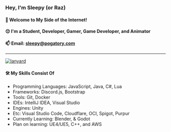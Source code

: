 <h3><b>Hey, I'm Sleepy (or Raz)</b></h3>
<h4>👋 Welcome to My Side of the Internet!</h4>
<h4>😔 I'm a Student, Developer, Gamer, Game Developer, and Animator</h4>
<h4>📫 Email: <a href="mailto:sleepy@pogatory.com">sleepy@pogatory.com</a></h4>
<hr/>

<a href="https://pogatory.com">
    <img alt="lanyard" src="https://lanyard.cnrad.dev/api/321798617776259073?theme=dark&animated=false&hideDiscrim=true&borderRadius=8px&idleMessage=Probably%20doing%20something%20else..."/>
</a>


<h4>🛠️ My Skills Consist Of</h4>
<ul>
    <li>Programming Languages: JavaScript, Java, C#, Lua</li>
    <li>Frameworks: Discord.js, Bootstrap</li>
    <li>Tools: Git, Docker</li>
    <li>IDEs: IntelliJ IDEA, Visual Studio</li>
    <li>Engines: Unity</li>
    <li>Etc: Visual Studio Code, Cloudflare, OCI, Spigot, Purpur</li>
    <li>Currently Learning: Blender, & Godot</li>
    <li>Plan on learning: UE4/UE5, C++, and AWS</li>
</ul>
